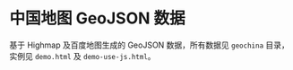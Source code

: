 # 中国地图 GeoJSON 数据

基于 Highmap 及百度地图生成的 GeoJSON 数据，所有数据见 `geochina` 目录，实例见 `demo.html` 及 `demo-use-js.html`。
